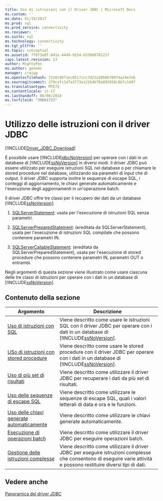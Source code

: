 ```yaml
---
title: Uso di istruzioni con il Driver JDBC | Microsoft Docs
ms.custom: ''
ms.date: 01/19/2017
ms.prod: sql
ms.prod_service: connectivity
ms.reviewer: ''
ms.suite: sql
ms.technology: connectivity
ms.tgt_pltfrm: ''
ms.topic: conceptual
ms.assetid: 7f8f3e8f-841e-4449-9154-b5366870121f
caps.latest.revision: 13
author: MightyPen
ms.author: genemi
manager: craigg
ms.openlocfilehash: 7320c90f1ec0517ccc7d22a30b0678074a24e7e6
ms.sourcegitcommit: 2f9cafc1d7a3773a121bdb78a095018c8b7c149f
ms.translationtype: MTE75
ms.contentlocale: it-IT
ms.lasthandoff: 08/08/2018
ms.locfileid: "39661723"
---
```

# <a name="using-statements-with-the-jdbc-driver"></a>Utilizzo delle istruzioni con il driver JDBC

[!INCLUDE[Driver_JDBC_Download](../../includes/driver_jdbc_download.md)]

È possibile usare [!INCLUDE[jdbcNoVersion](../../includes/jdbcnoversion_md.md)] per operare con i dati in un database di [!INCLUDE[ssNoVersion](../../includes/ssnoversion_md.md)] in diversi modi. Il driver JDBC può essere utilizzato per eseguire istruzioni SQL nel database o per chiamare le stored procedure nel database, utilizzando sia parametri di input che di output. Il driver JDBC supporta inoltre le sequenze di escape SQL, i conteggi di aggiornamento, le chiavi generate automaticamente e l'esecuzione degli aggiornamenti in un'operazione batch.  
  
Il driver JDBC offre tre classi per il recupero dei dati da un database [!INCLUDE[ssNoVersion](../../includes/ssnoversion_md.md)]:  
  
1. [SQLServerStatement](../../connect/jdbc/reference/sqlserverstatement-class.md): usata per l'esecuzione di istruzioni SQL senza parametri.  
  
2. [SQLServerPreparedStatement](../../connect/jdbc/reference/sqlserverpreparedstatement-class.md): (ereditata da SQLServerStatement), usata per l'esecuzione di istruzioni SQL compilate che possono contenere parametri IN.  
  
3. [SQLServerCallableStatement](../../connect/jdbc/reference/sqlservercallablestatement-class.md): (ereditata da SQLServerPreparedStatement), usata per l'esecuzione di stored procedure che possono contenere parametri IN, parametri OUT o entrambi.  
  
 Negli argomenti di questa sezione viene illustrato come usare ciascuna delle tre classi di istruzioni per operare con i dati in un database di [!INCLUDE[ssNoVersion](../../includes/ssnoversion_md.md)].  
  
## <a name="in-this-section"></a>Contenuto della sezione  

| Argomento                                                                                                    | Descrizione                                                                                                                                            |
| -------------------------------------------------------------------------------------------------------- | ------------------------------------------------------------------------------------------------------------------------------------------------------ |
| [Uso di istruzioni con SQL](../../connect/jdbc/using-statements-with-sql.md)                             | Viene descritto come usare le istruzioni SQL con il driver JDBC per operare con i dati in un database di [!INCLUDE[ssNoVersion](../../includes/ssnoversion_md.md)].    |
| [USo di istruzioni con stored procedure](../../connect/jdbc/using-statements-with-stored-procedures.md) | Viene descritto come usare le stored procedure con il driver JDBC per operare con i dati in un database di [!INCLUDE[ssNoVersion](../../includes/ssnoversion_md.md)]. |
| [Uso di più set di risultati](../../connect/jdbc/using-multiple-result-sets.md)                           | Viene descritto come utilizzare il driver JDBC per recuperare i dati da più set di risultati.                                                                       |
| [Uso delle sequenze di escape SQL](../../connect/jdbc/using-sql-escape-sequences.md)                           | Viene descritto come utilizzare le sequenze di escape SQL, quali i valori letterali di data e ora e le funzioni.                                                               |
| [Uso delle chiavi generate automaticamente](../../connect/jdbc/using-auto-generated-keys.md)                             | Viene descritto come utilizzare le chiavi generate automaticamente.                                                                                                     |
| [Esecuzione di operazioni batch](../../connect/jdbc/performing-batch-operations.md)                         | Viene descritto come utilizzare il driver JDBC per eseguire operazioni batch.                                                                                      |
| [Gestione delle istruzioni complesse](../../connect/jdbc/handling-complex-statements.md)                         | Viene descritto come utilizzare il driver JDBC per eseguire istruzioni complesse che consentono di eseguire varie attività e possono restituire diversi tipi di dati.               |
  
## <a name="see-also"></a>Vedere anche

[Panoramica del driver JDBC](../../connect/jdbc/overview-of-the-jdbc-driver.md)  
